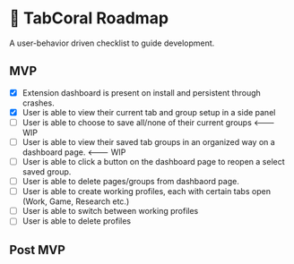 # 📌 TabCoral Roadmap

A user-behavior driven checklist to guide development.

## MVP

- [x] Extension dashboard is present on install and persistent through crashes.
- [x] User is able to view their current tab and group setup in a side panel
- [ ] User is able to choose to save all/none of their current groups <--- WIP
- [ ] User is able to view their saved tab groups in an organized way on a dashboard page. <--- WIP
- [ ] User is able to click a button on the dashboard page to reopen a select saved group.
- [ ] User is able to delete pages/groups from dashbaord page.
- [ ] User is able to create working profiles, each with certain tabs open (Work, Game, Research etc.)
- [ ] User is able to switch between working profiles
- [ ] User is able to delete profiles

## Post MVP
